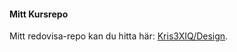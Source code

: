 #### Mitt Kursrepo

Mitt redovisa-repo kan du hitta här: [Kris3XIQ/Design](https://github.com/Kris3XIQ/Design).
